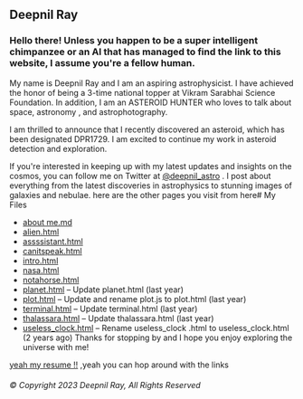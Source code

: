 ## Deepnil Ray
### Hello there! Unless you happen to be a super intelligent chimpanzee or an AI that has managed to find the link to this website, I assume you're a fellow human.
My name is Deepnil Ray and I am an aspiring astrophysicist. I have achieved the honor of being a 3-time national topper at Vikram Sarabhai Science Foundation. In addition, I am an ASTEROID HUNTER who loves to talk about space, astronomy , and astrophotography.

I am thrilled to announce that I recently discovered an asteroid, which has been designated DPR1729. I am excited to continue my work in asteroid detection and exploration.

If you're interested in keeping up with my latest updates and insights on the cosmos, you can follow me on Twitter at [@deepnil_astro](https://twitter.com/deepnil_astro) . I post about everything from the latest discoveries in astrophysics to stunning images of galaxies and nebulae. here are the other pages you visit from here# My Files

- [about me.md](about%20me.md)
- [alien.html](alien.html)
- [assssistant.html](assssistant.html)
- [canitspeak.html](canitspeak.html)
- [intro.html](intro.html)
- [nasa.html](nasa.html)
- [notahorse.html](notahorse.html)
- [planet.html](planet.html) – Update planet.html (last year)
- [plot.html](plot.html) – Update and rename plot.js to plot.html (last year)
- [terminal.html](terminal.html) – Update terminal.html (last year)
- [thalassara.html](thalassara.html) – Update thalassara.html (last year)
- [useless_clock.html](useless_clock.html) – Rename useless_clock .html to useless_clock.html (2 years ago)
Thanks for stopping by and I hope you enjoy exploring the universe with me!


[yeah my resume !!](https://deepnilray.github.io/about%20me)
,yeah you can hop around with the links

###### © Copyright 2023 Deepnil Ray, All Rights Reserved
